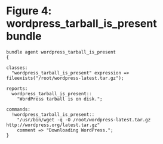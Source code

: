 # Figure 4: wordpress_tarball_is_present bundle

    bundle agent wordpress_tarball_is_present
    {

    classes:
      "wordpress_tarball_is_present" expression =>
    fileexists("/root/wordpress-latest.tar.gz");

    reports:
      wordpress_tarball_is_present::
        "WordPress tarball is on disk.";

    commands:
      !wordpress_tarball_is_present::
        "/usr/bin/wget -q -O /root/wordpress-latest.tar.gz
    http://wordpress.org/latest.tar.gz"
        comment => "Downloading WordPress.";
    }

